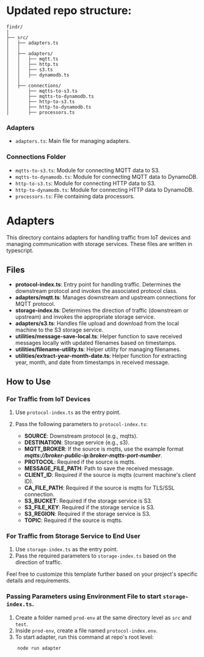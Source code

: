 # Updated repo structure:
```
findr/
│
├── src/
│   ├── adapters.ts
│   │
│   ├── adapters/
│   │   ├── mqtt.ts
│   │   ├── http.ts
│   │   ├── s3.ts
│   │   ├── dynamodb.ts
│   │
│   ├── connections/
│       ├── mqtts-to-s3.ts
│       ├── mqtts-to-dynamodb.ts
│       ├── http-to-s3.ts
│       ├── http-to-dynamodb.ts
│       ├── processors.ts

```



### Adapters

- `adapters.ts`: Main file for managing adapters.

### Connections Folder

- `mqtts-to-s3.ts`: Module for connecting MQTT data to S3.
- `mqtts-to-dynamodb.ts`: Module for connecting MQTT data to DynamoDB.
- `http-to-s3.ts`: Module for connecting HTTP data to S3.
- `http-to-dynamodb.ts`: Module for connecting HTTP data to DynamoDB.
- `processors.ts`: File containing data processors.


# Adapters

This directory contains adapters for handling traffic from IoT devices and managing communication with storage services. These files are written in typescript.

## Files

- **protocol-index.ts**: Entry point for handling traffic. Determines the downstream protocol and invokes the associated protocol class.
- **adapters/mqtt.ts**: Manages downstream and upstream connections for MQTT protocol.
- **storage-index.ts**: Determines the direction of traffic (downstream or upstream) and invokes the appropriate storage service.
- **adapters/s3.ts**: Handles file upload and download from the local machine to the S3 storage service.
- **utilities/message-save-local.ts**: Helper function to save received messages locally with updated filenames based on timestamps.
- **utilities/filename-utility.ts**: Helper utility for managing filenames.
- **utilities/extract-year-month-date.ts**: Helper function for extracting year, month, and date from timestamps in received message.

## How to Use

### For Traffic from IoT Devices

1. Use `protocol-index.ts` as the entry point.
2. Pass the following parameters to `protocol-index.ts`:

   - **SOURCE**: Downstream protocol (e.g., mqtts).
   - **DESTINATION**: Storage service (e.g., s3).
   - **MQTT_BROKER**: If the source is mqtts, use the example format ***mqtts://broker-public-ip:broker-mqtts-port-number***.
   - **PROTOCOL**: Required if the source is mqtts.
   - **MESSAGE_FILE_PATH**: Path to save the received message.
   - **CLIENT_ID**: Required if the source is mqtts (current machine's client ID).
   - **CA_FILE_PATH**: Required if the source is mqtts for TLS/SSL connection.
   - **S3_BUCKET**: Required if the storage service is S3.
   - **S3_FILE_KEY**: Required if the storage service is S3.
   - **S3_REGION**: Required if the storage service is S3.
   - **TOPIC**: Required if the source is mqtts.

### For Traffic from Storage Service to End User

1. Use `storage-index.ts` as the entry point.
2. Pass the required parameters to `storage-index.ts` based on the direction of traffic.

Feel free to customize this template further based on your project's specific details and requirements.

### Passing Parameters using Environment File to start ```storage-index.ts```.

1. Create a folder named `prod-env` at the same directory level as `src` and `test`.
2. Inside `prod-env`, create a file named `protocol-index.env`.
3. To start adapter, run this command at repo's root level:
```console
    node run adapter
```

